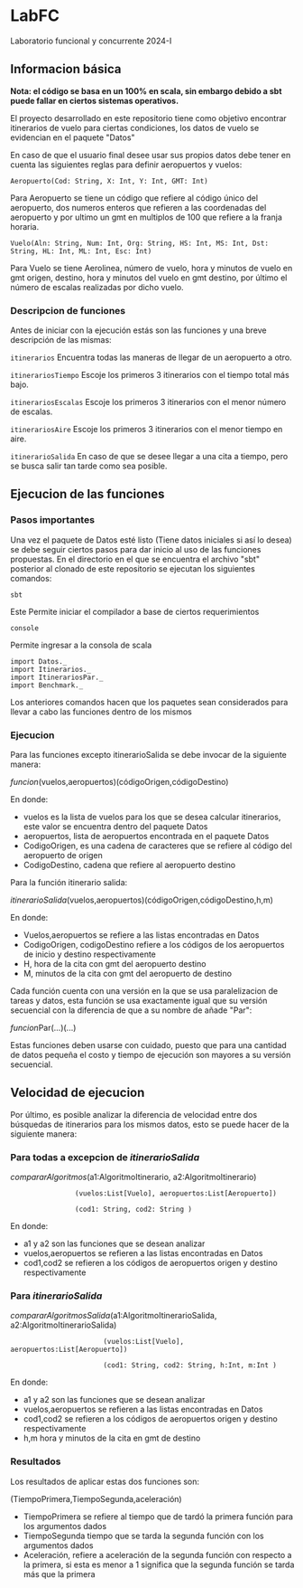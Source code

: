 # LabFC
Laboratorio funcional y concurrente 2024-I

## Informacion básica
**Nota: el código se basa en un 100% en scala, sin embargo debido a sbt puede fallar en ciertos sistemas operativos.**

El proyecto desarrollado en este repositorio tiene como objetivo encontrar itinerarios de vuelo para ciertas condiciones, los datos de vuelo se evidencian en el paquete "Datos"

En caso de que el usuario final desee usar sus propios datos debe tener en cuenta las siguientes reglas para definir aeropuertos y vuelos:

`Aeropuerto(Cod: String, X: Int, Y: Int, GMT: Int)` 

Para Aeropuerto se tiene un código que refiere al código único del aeropuerto, dos numeros enteros que refieren a las coordenadas del aeropuerto y por ultimo un gmt en multiplos de 100 que refiere a la franja horaria.

`Vuelo(Aln: String, Num: Int, Org: String, HS: Int, MS: Int, Dst: String, HL: Int, ML: Int, Esc: Int)` 

Para Vuelo se tiene Aerolinea, número de vuelo, hora y minutos de vuelo en gmt origen, destino, hora y minutos del vuelo en gmt destino, por último el número de escalas realizadas por dicho vuelo.

### Descripcion de funciones

Antes de iniciar con la ejecución estás son las funciones y una breve descripción de las mismas:

`itinerarios` Encuentra todas las maneras de llegar de un aeropuerto a otro.

`itinerariosTiempo` Escoje los primeros 3 itinerarios con el tiempo total más bajo.

`itinerariosEscalas` Escoje los primeros 3 itinerarios con el menor número de escalas.

`itinerariosAire` Escoje los primeros 3 itinerarios con el menor tiempo en aire.

`itinerarioSalida` En caso de que se desee llegar a una cita a tiempo, pero se busca salir tan tarde como sea posible.

## Ejecucion de las funciones

### Pasos importantes
Una vez el paquete de Datos esté listo (Tiene datos iniciales si así lo desea) se debe seguir ciertos pasos para dar inicio al uso de las funciones propuestas.
En el directorio en el que se encuentra el archivo "sbt" posterior al clonado de este repositorio se ejecutan los siguientes comandos:

```sbt``` 

Este Permite iniciar el compilador a base de ciertos requerimientos

```console```

Permite ingresar a la consola de scala

```
import Datos._
import Itinerarios._
import ItinerariosPar._
import Benchmark._
```

Los anteriores comandos hacen que los paquetes sean considerados para llevar a cabo las funciones dentro de los mismos

### Ejecucion

Para las funciones excepto itinerarioSalida se debe invocar de la siguiente manera:

*funcion*(vuelos,aeropuertos)(códigoOrigen,códigoDestino)

En donde: 

- vuelos es la lista de vuelos para los que se desea calcular itinerarios, este valor se encuentra dentro del paquete Datos
- aeropuertos, lista de aeropuertos encontrada en el paquete Datos
- CodigoOrigen, es una cadena de caracteres que se refiere al código del aeropuerto de origen
- CodigoDestino, cadena que refiere al aeropuerto destino

Para la función itinerario salida:

*itinerarioSalida*(vuelos,aeropuertos)(códigoOrigen,códigoDestino,h,m)

En donde: 

- Vuelos,aeropuertos se refiere a las listas encontradas en Datos
- CodigoOrigen, codigoDestino refiere a los códigos de los aeropuertos de inicio y destino respectivamente
- H, hora de la cita con gmt del aeropuerto destino
- M, minutos de la cita con gmt del aeropuerto de destino

Cada función cuenta con una versión en la que se usa paralelizacion de tareas y datos, esta función se usa exactamente igual que su versión secuencial con la diferencia de que a su nombre de añade "Par":

*funcion*Par(...)(...)

Estas funciones deben usarse con cuidado, puesto que para una cantidad de datos pequeña el costo y tiempo de ejecución son mayores a su versión secuencial.

## Velocidad de ejecucion

Por último, es posible analizar la diferencia de velocidad entre dos búsquedas de itinerarios para los mismos datos, esto se puede hacer de la siguiente manera:

### Para todas a excepcion de _itinerarioSalida_

*compararAlgoritmos*(a1:AlgoritmoItinerario, a2:AlgoritmoItinerario)

                    (vuelos:List[Vuelo], aeropuertos:List[Aeropuerto])
                          
                    (cod1: String, cod2: String )

En donde: 

- a1 y a2 son las funciones que se desean analizar
- vuelos,aeropuertos se refieren a las listas encontradas en Datos
- cod1,cod2 se refieren a los códigos de aeropuertos origen y destino respectivamente

### Para _itinerarioSalida_

*compararAlgoritmosSalida*(a1:AlgoritmoItinerarioSalida, a2:AlgoritmoItinerarioSalida)

                           (vuelos:List[Vuelo], aeropuertos:List[Aeropuerto])
                          
                           (cod1: String, cod2: String, h:Int, m:Int )
                           
En donde: 

- a1 y a2 son las funciones que se desean analizar
- vuelos,aeropuertos se refieren a las listas encontradas en Datos
- cod1,cod2 se refieren a los códigos de aeropuertos origen y destino respectivamente
- h,m hora y minutos de la cita en gmt de destino

### Resultados
Los resultados de aplicar estas dos funciones son:

(TiempoPrimera,TiempoSegunda,aceleración)

- TiempoPrimera se refiere al tiempo que de tardó la primera función para los argumentos dados
- TiempoSegunda tiempo que se tarda la segunda función con los argumentos dados
- Aceleración, refiere a aceleración de la segunda función con respecto a la primera, si esta es menor a 1 significa que la segunda función se tarda más que la primera
